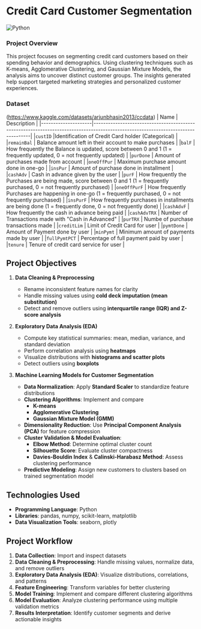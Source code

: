 # Credit Card Customer Segmentation 
![Python](https://img.shields.io/badge/Python-3776AB?style=for-the-badge&logo=python&logoColor=white)

### Project Overview
This project focuses on segmenting credit card customers based on their spending behavior and demographics. Using clustering techniques such as K-means, Agglomerative Clustering, and Gaussian Mixture Models, the analysis aims to uncover distinct customer groups. The insights generated help support targeted marketing strategies and personalized customer experiences.

### Dataset 
(https://www.kaggle.com/datasets/arjunbhasin2013/ccdata)
| Name            | Description                                                                                                                      |
|---------------------|----------------------------------------------------------------------------------------------------------------------------------|
|`custID`               |Identification of Credit Card holder (Categorical)                                                                                |
|`remainBal`            | Balance amount left in their account to make purchases                                                                           |
|`balF`                 | How frequently the Balance is updated, score between 0 and 1 (1 = frequently updated, 0 = not frequently updated)                |
|`purDone`              | Amount of purchases made from account                                                                                            |
|`oneOffPur`            | Maximum purchase amount done in one-go                                                                                           |
|`insPur`               | Amount of purchase done in installment                                                                                           |
|`cashAdv`              | Cash in advance given by the user                                                                                                |
|`purF`                 | How frequently the Purchases are being made, score between 0 and 1 (1 = frequently purchased, 0 = not frequently purchased)      |
|`oneOffPurF`           | How frequently Purchases are happening in one-go (1 = frequently purchased, 0 = not frequently purchased)                        |
|`insPurF`              | How frequently purchases in installments are being done (1 = frequently done, 0 = not frequently done)                           |
|`cashAdvF`             | How frequently the cash in advance being paid                                                                                    |
|`cashAdvTRX`           | Number of Transactions made with "Cash in Advanced"                                                                              |
|`purTRX`               | Numbe of purchase transactions made                                                                                              |
|`creditLim`            | Limit of Credit Card for user                                                                                                    |
|`pymtDone`             | Amount of Payment done by user                                                                                                   |
|`minPymt`              | Minimum amount of payments made by user                                                                                          |
|`fullPymtPCT`          | Percentage of full payment paid by user                                                                                          |
|`tenure`               | Tenure of credit card service for user                                                                                           |

## Project Objectives  
1. **Data Cleaning & Preprocessing**  
   - Rename inconsistent feature names for clarity  
   - Handle missing values using **cold deck imputation (mean substitution)**  
   - Detect and remove outliers using **interquartile range (IQR) and Z-score analysis**  

2. **Exploratory Data Analysis (EDA)**  
   - Compute key statistical summaries: mean, median, variance, and standard deviation  
   - Perform correlation analysis using **heatmaps**  
   - Visualize distributions with **histograms and scatter plots**  
   - Detect outliers using **boxplots**  

3. **Machine Learning Models for Customer Segmentation**  
   - **Data Normalization**: Apply **Standard Scaler** to standardize feature distributions  
   - **Clustering Algorithms**: Implement and compare  
     - **K-means**  
     - **Agglomerative Clustering**  
     - **Gaussian Mixture Model (GMM)**  
   - **Dimensionality Reduction**: Use **Principal Component Analysis (PCA)** for feature compression  
   - **Cluster Validation & Model Evaluation**:  
     - **Elbow Method**: Determine optimal cluster count  
     - **Silhouette Score**: Evaluate cluster compactness  
     - **Davies-Bouldin Index** & **Calinski-Harabasz Method**: Assess clustering performance  
   - **Predictive Modeling**: Assign new customers to clusters based on trained segmentation model  

## Technologies Used  
- **Programming Language**: Python  
- **Libraries**: pandas, numpy, scikit-learn, matplotlib  
- **Data Visualization Tools**: seaborn, plotly  

## Project Workflow  
1. **Data Collection**: Import and inspect datasets  
2. **Data Cleaning & Preprocessing**: Handle missing values, normalize data, and remove outliers  
3. **Exploratory Data Analysis (EDA)**: Visualize distributions, correlations, and patterns  
4. **Feature Engineering**: Transform variables for better clustering  
5. **Model Training**: Implement and compare different clustering algorithms  
6. **Model Evaluation**: Analyze clustering performance using multiple validation metrics  
7. **Results Interpretation**: Identify customer segments and derive actionable insights  
